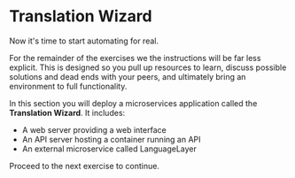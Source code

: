 # Translation Wizard

Now it's time to start automating for real.

For the remainder of the exercises we the instructions will be far less explicit.  This is
designed so you pull up resources to learn, discuss possible solutions and dead ends with
your peers, and ultimately bring an environment to full functionality.

In this section you will deploy a microservices application called the **Translation Wizard**.
It includes:

- A web server providing a web interface
- An API server hosting a container running an API
- An external microservice called LanguageLayer

Proceed to the next exercise to continue.


